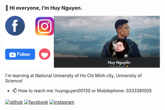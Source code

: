 ### 👋 Hi everyone, I’m Huy Nguyen. 
![](https://github.com/HuyNguyen-209/HuyNguyen-209/blob/e7df80e0f15015e2320ea6c8bb93d36545faf5b2/Thi%E1%BA%BFt%20k%E1%BA%BF%20kh%C3%B4ng%20t%C3%AAn.png?raw=true)

I'm learning at National University of Ho Chi Minh city, University of Science!
- 📫 How to reach me: huynguyen00130 or Mobilephone: 0333381005


[<img src='https://cdn.jsdelivr.net/npm/simple-icons@3.0.1/icons/github.svg' alt='github' height='40'>](https://github.com/https://github.com/HuyNguyen-209)  [<img src='https://cdn.jsdelivr.net/npm/simple-icons@3.0.1/icons/facebook.svg' alt='facebook' height='40'>](https://www.facebook.com/https://www.facebook.com/profile.php?id=100008497514152)  [<img src='https://cdn.jsdelivr.net/npm/simple-icons@3.0.1/icons/instagram.svg' alt='instagram' height='40'>](https://www.instagram.com/https://www.instagram.com/_yuhnyeugn_//)  


